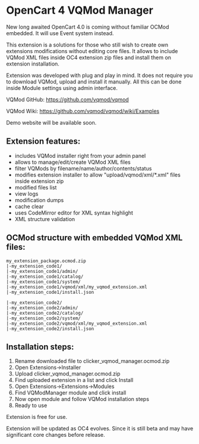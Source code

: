 # OpenCart 4 VQMod Manager

New long awaited OpenCart 4.0 is coming without familiar OCMod embedded.
It will use Event system instead.

This extension is a solutions for those who still wish to create own extensions modifications without editing core files.
It allows to include VQMod XML files inside OC4 extension zip files and install them on extension installation.

Extension was developed with plug and play in mind. It does not require you to download VQMod, upload and install it manually.
All this can be done inside Module settings using admin interface.

VQMod GitHub: https://github.com/vqmod/vqmod

VQMod Wiki: https://github.com/vqmod/vqmod/wiki/Examples

Demo website will be available soon.

## Extension features:
- includes VQMod installer right from your admin panel
- allows to manage/edit/create VQMod XML files
- filter VQMods by filename/name/author/contents/status
- modifies extension installer to allow "upload/vqmod/xml/*.xml" files inside extension zip
- modified files list
- view logs
- modification dumps
- cache clear
- uses CodeMirror editor for XML syntax highlight
- XML structure validation

## OCMod structure with embedded VQMod XML files:
```
my_extension_package.ocmod.zip
|-my_extension_code1/
|-my_extension_code1/admin/
|-my_extension_code1/catalog/
|-my_extension_code1/system/
|-my_extension_code1/vqmod/xml/my_vqmod_extension.xml
|-my_extension_code1/install.json

|-my_extension_code2/
|-my_extension_code2/admin/
|-my_extension_code2/catalog/
|-my_extension_code2/system/
|-my_extension_code2/vqmod/xml/my_vqmod_extension.xml
|-my_extension_code2/install.json
```

## Installation steps:
1. Rename downloaded file to clicker_vqmod_manager.ocmod.zip
2. Open Extensions->Installer
3. Upload clicker_vqmod_manager.ocmod.zip
4. Find uploaded extension in a list and click Install
5. Open Extensions->Extensions->Modules
6. Find VQModManager module and click install
7. Now open module and follow VQMod installation steps
8. Ready to use

Extension is free for use.

Extension will be updated as OC4 evolves. Since it is still beta and may have significant core changes before release.
